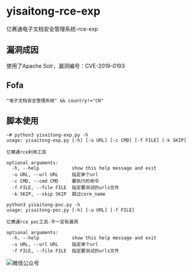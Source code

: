 # yisaitong-rce-exp
亿赛通电子文档安全管理系统-rce-exp

## 漏洞成因
使用了Apache Solr，漏洞编号：CVE-2019-0193

## Fofa
```
"电子文档安全管理系统" && country!="CN"
```

## 脚本使用
```shell
~# python3 yisaitong-exp.py -h
usage: yisaitong-exp.py [-h] [-u URL] [-c CMD] [-f FILE] [-k SKIP]

亿赛通rce利用工具

optional arguments:
  -h, --help            show this help message and exit
  -u URL, --url URL     指定单个url
  -c CMD, --cmd CMD     要执行的命令
  -f FILE, --file FILE  指定要测试的urls文件
  -k SKIP, --skip SKIP  跳过core_name
```

```shell
python3 yisaitong-poc.py -h
usage: yisaitong-poc.py [-h] [-u URL] [-f FILE]

亿赛通rce poc工具-不一定有漏洞

optional arguments:
  -h, --help            show this help message and exit
  -u URL, --url URL     指定单个url
  -f FILE, --file FILE  指定要测试的urls文件
```

![微信公众号](./640.jpg)

